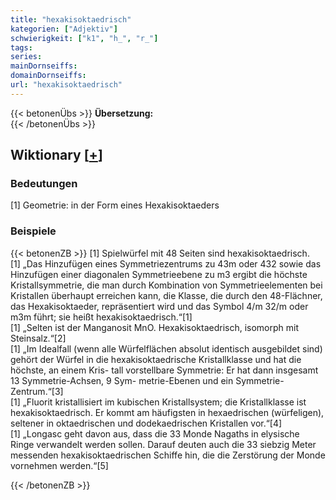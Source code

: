 ```yaml
---
title: "hexakisoktaedrisch"
kategorien: ["Adjektiv"]
schwierigkeit: ["k1", "h_", "r_"]
tags:
series:
mainDornseiffs:
domainDornseiffs:
url: "hexakisoktaedrisch"
---
```


{{< betonenÜbs >}}
**Übersetzung:**  
{{< /betonenÜbs >}}

## Wiktionary [[+](https://de.wiktionary.org/wiki/hexakisoktaedrisch)]

### Bedeutungen
[1] Geometrie: in der Form eines Hexakisoktaeders  

### Beispiele
{{< betonenZB >}}
[1] Spielwürfel mit 48 Seiten sind hexakisoktaedrisch.  
[1] „Das Hinzufügen eines Symmetriezentrums zu 43m oder 432 sowie das Hinzufügen einer diagonalen Symmetrieebene zu m3 ergibt die höchste Kristallsymmetrie, die man durch Kombination von Symmetrieelementen bei Kristallen überhaupt erreichen kann, die Klasse, die durch den 48-Flächner, das Hexakisoktaeder, repräsentiert wird und das Symbol 4/m 32/m oder m3m führt; sie heißt hexakisoktaedrisch.“[1]  
[1] „Selten ist der Manganosit MnO. Hexakisoktaedrisch, isomorph mit Steinsalz.“[2]  
[1] „Im Idealfall (wenn alle Würfelflächen absolut identisch ausgebildet sind) gehört der Würfel in die hexakisoktaedrische Kristallklasse und hat die höchste, an einem Kris- tall vorstellbare Symmetrie: Er hat dann insgesamt 13 Symmetrie-Achsen, 9 Sym- metrie-Ebenen und ein Symmetrie-Zentrum.“[3]  
[1] „Fluorit kristallisiert im kubischen Kristallsystem; die Kristallklasse ist hexakisoktaedrisch. Er kommt am häufigsten in hexaedrischen (würfeligen), seltener in oktaedrischen und dodekaedrischen Kristallen vor.“[4]  
[1] „Longasc geht davon aus, dass die 33 Monde Nagaths in elysische Ringe verwandelt werden sollen. Darauf deuten auch die 33 siebzig Meter messenden hexakisoktaedrischen Schiffe hin, die die Zerstörung der Monde vornehmen werden.“[5]  

{{< /betonenZB >}}

